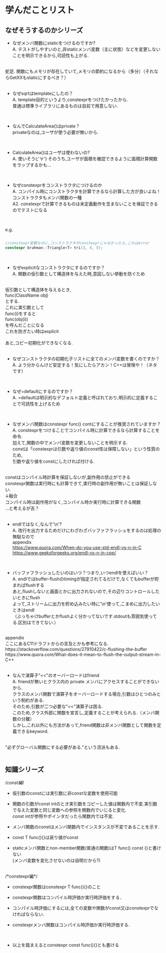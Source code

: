# 学んだことリスト

## なぜそうするのかシリーズ

* なぜメンバ関数にstaticをつけるのですか?<br>
A. テストがしやすいのと,非staticメンバ変数（主に状態）などを変更しないことを明示できるから,可読性も上がる.<br>
<br>
蛇足. 関数にもメモリが存在していて,メモリの節約になるから（多分）（それならGetXXもstaticにするべき？）<br>
<br>

* なぜsqrtはtemplateにしたの？<br>
A. template目的というより,constexprをつけたかったから.<br>
普通は標準ライブラリにあるものは自前で用意しない.<br>
<br>

* なんでCalculateArea()はprivate？<br>
privateなのは,ユーザが使う必要が無いから.<br>
<br>

*  CalculateArea()はユーザは使わないの?<br>
A. 使いそう(;'∀') そのうち,ユーザが面積を確認できるように面積計算関数をラップするかも...<br>
<br>

* なぜconstexprをコンストラクタにつけるのか<br>
A. コンパイル時にコンストラクタを計算できるなら計算した方が良いよね！<br>
コンストラクタもメンバ関数の一種<br>
A2. constexprで計算できるものは未定義動作を含まないことを保証できるのでテストになる<br>
<br>

e.g.<br>

```cpp

//constexpr変数なのに,コンストラクタがconstexprじゃなかったら,これはerror
constexpr brahman::Triangle<T> tri(3, 4, 5);

```
<br>

* なぜexplicitなコンストラクタにするのですか？<br>
A. 関数の仮引数として構造体を与えた時,意図しない挙動を防ぐため<br>
<br>
仮引数として構造体を与えるとき,<br>
func(ClassName obj)<br>
とする.<br>
これに実引数として<br>
func(i)をすると<br>
func(obj(i))<br>
を呼んだことになる<br>
これを防ぎたい時はexplicit<br>
<br>
あと,コピー初期化ができなくなる.<br>
<br>

* なぜコンストラクタの初期化子リストに全てのメンバ変数を書くのですか？<br>
A. よう分からんけど安定する！気にしたらアカン！C++は冒険や！（ネタです）<br>
<br>

* なぜ=defaultにするのですか？<br>
A. =defaultは明示的なデフォルト定義と呼ばれており,明示的に定義することで可読性を上げるため<br>
<br>

* なぜメンバ関数はconstexpr func() contにすることが推奨されていますか？<br>
A. constexprをつけることでコンパイル時に計算できるなら計算することを命令.<br>
加えて,関数の中でメンバ変数を変更しないことを明示する.<br>
constは「constexprは引数や返り値のconst性は保障しない」という性質のため,<br>
引数や返り値をconstにしたければ付ける.<br>
<br>
constはコンパイル時計算を保証しないが,副作用の禁止ができる<br>
constexpr関数は実行時にも計算できて,実行時の副作用が無いことは保証しない.<br>
↓融合<br>
コンパイル時は副作用がなく,コンパイル時か実行時に計算できる関数<br>
...と考えるが吉？<br>
<br>

* endlではなく,なんで'\n'?<br>
A. 改行を出力するためだけにわざわざバッファフラッシュをするのは処理の無駄なので<br>
appendix<br>
https://www.quora.com/When-do-you-use-std-endl-vs-n-in-C<br>
https://www.geeksforgeeks.org/endl-vs-n-in-cpp/<br>
<br>

* バッファフラッシュしたいのはいつ？つまり,いつendlを使えばいい？<br>
A. endlではbuffer-flushのtimingが指定されてるだけで,なくてもbufferが貯まればflushする<br>
あと,flushしないと画面とかに出力されないので,その辺りコントロールしたいときにflush<br>
よって,ストリームに出力を貯め込みたい時に'\n'使って,こまめに出力したいときはendl<br>
（ぶっちゃけbufferとかflushよく分かってないです.stdoutも雰囲気使ってる.区別はできてない.）<br>
<br>
appendix<br>
ここにあるC11ドラフトからの言及とかも参考になる.<br>
https://stackoverflow.com/questions/27910422/c-flushing-the-buffer<br>
https://www.quora.com/What-does-it-mean-to-flush-the-output-stream-in-C++<br>
<br>

* なんで演算子"<<"のオーバーロードはfriend<br>
A. friendが無いとクラス内の private メンバにアクセスすることができないから.<br>
クラスのメンバ関数で演算子をオーバーロードする場合,引数はひとつのみという制約がある.<br>
そのため,引数が二つ必要な"<<"演算子は困る.<br>
このため,クラス外部に関数を宣言し,定義することが考えられる.（メンバ関数の分離）<br>
しかし,これ以外にも方法があって,friend関数は非メンバ関数として関数を定義できるkeyword.<br>
<br>
"必ずグローバル関数にする必要がある."という流派もある.<br>
<br>

## 知識シリーズ

/*const編*/<br>

* 仮引数のconstには実引数に非constな変数を使用可能<br>

* 関数の引数がconst intのとき実引数をコピーした値は関数内で不変.実引数で与えた変数と同じ変数への参照を関数内でいじると変化.<br>
const intが参照やポインタだったら関数内では不変.<br>

* メンバ関数のconstはメンバ関数内でインスタンスが不変であることを示す.<br>

* const T func(){}は戻り値がconst<br>

* staticメンバ関数とnon-member関数(普通の関数)はT func() const {}と書けない<br>
(メンバ変数を変化させないのは自明だから?)<br>
<br>
/*constexpr編*/<br>

* constexpr関数はconstexpr T func(){}のこと<br>

* constexpr関数はコンパイル時評価か実行時評価をする．<br>

* コンパイル時評価にするには,全ての変数や関数がconst又はconstexprでなければならない.<br>

* constexprメンバ関数はコンパイル時評価か実行時評価する.<br>
<br>

* 以上を踏まえるとconstexpr const func(){}とも書ける<br>